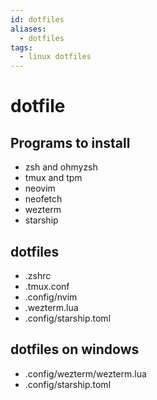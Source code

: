 ```yaml
---
id: dotfiles
aliases:
  - dotfiles
tags:
  - linux dotfiles
---
```


# dotfile

## Programs to install

- zsh and ohmyzsh
- tmux and tpm
- neovim
- neofetch
- wezterm
- starship

## dotfiles

- .zshrc
- .tmux.conf
- .config/nvim
- .wezterm.lua
- .config/starship.toml

## dotfiles on windows

- .config/wezterm/wezterm.lua
- .config/starship.toml
